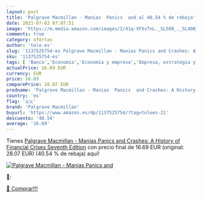 ```yaml
---
layout: post
title: 'Palgrave Macmillan - Manias  Panics  and al 40.54 % de rebaja'
date: 2021-07-03 07:07:51
image: 'https://m.media-amazon.com/images/I/41q-VFXvTnL._SL500_._SL400_.jpg'
comments: true
category: ofertas
author: 'tole.es'
slug: '1137525754-es Palgrave Macmillan - Manias Panics and Crashes: A History...'
sku: '1137525754-es'
tags: [ 'Banca','Economía','Economía y empresa','Empresa, estrategia y gestión','Finanzas','Libros','Libros universitarios de economía','Libros universitarios de negocios y finanzas','Libros universitarios y de estudios superiores','Macroeconomía','Política','palgrave macmillan', ]
actualPrice: 16.69 EUR
currency: EUR
price: 16.69
comparePrice: 28.07 EUR
prodname: 'Palgrave Macmillan - Manias  Panics  and Crashes: A History of Financial Crises  Seventh Edition'
country: 'es'
flag: '🇪🇸'
brand: 'Palgrave Macmillan'
buyurl: 'https://www.amazon.es/dp/1137525754/?tag=tolees-21'
descuento: '40.54'
average: '16.69'
---
```


Tienes [Palgrave Macmillan - Manias  Panics  and Crashes: A History of Financial Crises  Seventh Edition](https://www.amazon.es/dp/1137525754/?tag=tolees-21) con precio final de  16.69 EUR (original: 28.07 EUR) (40.54 %  de rebaja) aqui!

[![Palgrave Macmillan - Manias  Panics  and](https://m.media-amazon.com/images/I/41q-VFXvTnL._SL500_._SL400_.jpg)](https://www.amazon.es/dp/1137525754/?tag=tolees-21)

🔎:


[🛒 Comprar!!!](https://www.amazon.es/dp/1137525754/?tag=tolees-21)
